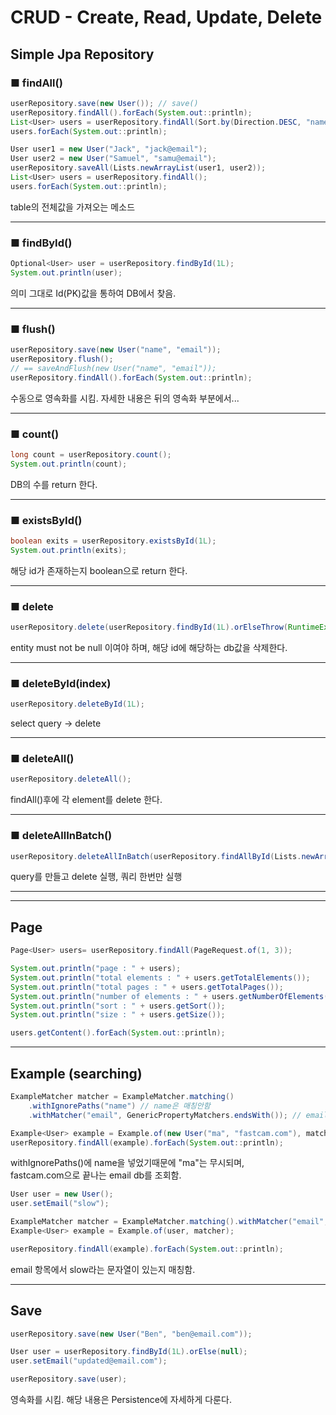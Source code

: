 # CRUD - Create, Read, Update, Delete

## Simple Jpa Repository

### ■ findAll()

```java
userRepository.save(new User()); // save() 
userRepository.findAll().forEach(System.out::println);
List<User> users = userRepository.findAll(Sort.by(Direction.DESC, "name"));
users.forEach(System.out::println);

User user1 = new User("Jack", "jack@email");
User user2 = new User("Samuel", "samu@email");
userRepository.saveAll(Lists.newArrayList(user1, user2));
List<User> users = userRepository.findAll();
users.forEach(System.out::println);
```

table의 전체값을 가져오는 메소드

---

### ■ findById()

```java
Optional<User> user = userRepository.findById(1L);
System.out.println(user);
```

의미 그대로 Id(PK)값을 통하여 DB에서 찾음.

---

### ■ flush()

```java
userRepository.save(new User("name", "email"));
userRepository.flush();
// == saveAndFlush(new User("name", "email"));
userRepository.findAll().forEach(System.out::println);
```

수동으로 영속화를 시킴. 자세한 내용은 뒤의 영속화 부분에서...

---

### ■ count()

```java
long count = userRepository.count();
System.out.println(count);
```

DB의 수를 return 한다.

---

### ■ existsById()

```java
boolean exits = userRepository.existsById(1L);
System.out.println(exits);
```

해당 id가 존재하는지 boolean으로 return 한다.

---

### ■ delete

```java
userRepository.delete(userRepository.findById(1L).orElseThrow(RuntimeException::new));
```

entity must not be null 이여야 하며, 해당 id에 해당하는 db값을 삭제한다.

---

### ■ deleteById(index)

```java
userRepository.deleteById(1L);
```

select query -> delete

---

### ■ deleteAll()

```java
userRepository.deleteAll();
```

findAll()후에 각 element를 delete 한다.

---

### ■ deleteAllInBatch()

```java
userRepository.deleteAllInBatch(userRepository.findAllById(Lists.newArrayList(1L, 3L)));
```

query를 만들고 delete 실행, 쿼리 한번만 실행

---
---

## Page

```java
Page<User> users= userRepository.findAll(PageRequest.of(1, 3));

System.out.println("page : " + users);
System.out.println("total elements : " + users.getTotalElements());
System.out.println("total pages : " + users.getTotalPages());
System.out.println("number of elements : " + users.getNumberOfElements()); // 현재 가져온 elements 수
System.out.println("sort : " + users.getSort());
System.out.println("size : " + users.getSize());

users.getContent().forEach(System.out::println);
```

---

## Example (searching)

```java
ExampleMatcher matcher = ExampleMatcher.matching()
    .withIgnorePaths("name") // name은 매칭안함
    .withMatcher("email", GenericPropertyMatchers.endsWith()); // email 항목의 끝부분만 매치

Example<User> example = Example.of(new User("ma", "fastcam.com"), matcher);
userRepository.findAll(example).forEach(System.out::println);
```

withIgnorePaths()에 name을 넣었기때문에 "ma"는 무시되며,  
fastcam.com으로 끝나는 email db를 조회함.

``` java
User user = new User();
user.setEmail("slow");

ExampleMatcher matcher = ExampleMatcher.matching().withMatcher("email", GenericPropertyMatchers.contains());
Example<User> example = Example.of(user, matcher);

userRepository.findAll(example).forEach(System.out::println);
```

email 항목에서 slow라는 문자열이 있는지 매칭함.

---

## Save

```java
userRepository.save(new User("Ben", "ben@email.com"));

User user = userRepository.findById(1L).orElse(null);
user.setEmail("updated@email.com");

userRepository.save(user);
```

영속화를 시킴. 해당 내용은 Persistence에 자세하게 다룬다.
